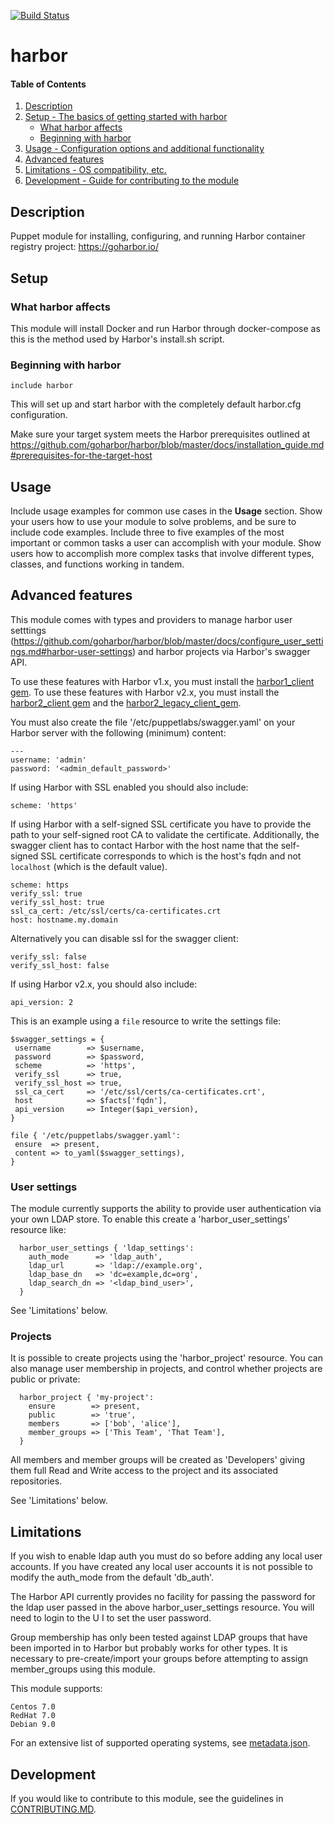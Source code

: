 [![Build Status](https://travis-ci.org/walkamongus/puppet-harbor.svg?branch=master)](https://travis-ci.org/walkamongus/puppet-harbor)

# harbor

#### Table of Contents

1. [Description](#description)
2. [Setup - The basics of getting started with harbor](#setup)
    * [What harbor affects](#what-harbor-affects)
    * [Beginning with harbor](#beginning-with-harbor)
3. [Usage - Configuration options and additional functionality](#usage)
4. [Advanced features](#advanced-features)
5. [Limitations - OS compatibility, etc.](#limitations)
6. [Development - Guide for contributing to the module](#development)

## Description

Puppet module for installing, configuring, and running Harbor container registry project: https://goharbor.io/

## Setup

### What harbor affects

This module will install Docker and run Harbor through docker-compose as this is the method used by Harbor's install.sh script.

### Beginning with harbor

 `include harbor`

This will set up and start harbor with the completely default harbor.cfg configuration.

Make sure your target system meets the Harbor prerequisites outlined at https://github.com/goharbor/harbor/blob/master/docs/installation_guide.md#prerequisites-for-the-target-host

## Usage

Include usage examples for common use cases in the **Usage** section. Show your users how to use your module to solve problems, and be sure to include code examples. Include three to five examples of the most important or common tasks a user can accomplish with your module. Show users how to accomplish more complex tasks that involve different types, classes, and functions working in tandem.

## Advanced features

This module comes with types and providers to manage harbor user setttings (https://github.com/goharbor/harbor/blob/master/docs/configure_user_settings.md#harbor-user-settings) and harbor projects via Harbor's swagger API.

To use these features with Harbor v1.x, you must install the [harbor1_client gem](https://rubygems.org/gems/harbor1_client). To use these features with Harbor v2.x, you must install the [harbor2_client gem](https://rubygems.org/gems/harbor2_client) and the [harbor2_legacy_client_gem](https://rubygems.org/gems/harbor2_legacy_client).

You must also create the file '/etc/puppetlabs/swagger.yaml' on your Harbor server with the following (minimum) content:

```
---
username: 'admin'
password: '<admin_default_password>'
```

If using Harbor with SSL enabled you should also include:
```
scheme: 'https'
```

If using Harbor with a self-signed SSL certificate you have to provide the path to your
self-signed root CA to validate the certificate.
Additionally, the swagger client has to contact Harbor with the host name that the
self-signed SSL certificate corresponds to which is the host's fqdn
and not ```localhost``` (which is the default value).
```
scheme: https
verify_ssl: true
verify_ssl_host: true
ssl_ca_cert: /etc/ssl/certs/ca-certificates.crt
host: hostname.my.domain
```

Alternatively you can disable ssl for the swagger client:
```
verify_ssl: false
verify_ssl_host: false
```

If using Harbor v2.x, you should also include:
```
api_version: 2
```

This is an example using a ```file``` resource to write the settings file:
```
$swagger_settings = {
 username        => $username,
 password        => $password,
 scheme          => 'https',
 verify_ssl      => true,
 verify_ssl_host => true,
 ssl_ca_cert     => '/etc/ssl/certs/ca-certificates.crt',
 host            => $facts['fqdn'],
 api_version     => Integer($api_version),
}

file { '/etc/puppetlabs/swagger.yaml':
 ensure  => present,
 content => to_yaml($swagger_settings),
}
```

### User settings

The module currently supports the ability to provide user authentication via your own LDAP store.  To enable this create a 'harbor_user_settings' resource like:
```
  harbor_user_settings { 'ldap_settings':
    auth_mode      => 'ldap_auth',
    ldap_url       => 'ldap://example.org',
    ldap_base_dn   => 'dc=example,dc=org',
    ldap_search_dn => '<ldap_bind_user>',
  }
```
See 'Limitations' below.

### Projects

It is possible to create projects using the 'harbor_project' resource.  You can also manage user membership in projects, and control whether projects are public or private: 

```
  harbor_project { 'my-project':
    ensure        => present,
    public        => 'true',
    members       => ['bob', 'alice'],
    member_groups => ['This Team', 'That Team'],
  }
```
All members and member groups will be created as 'Developers' giving them full Read and Write access to the project and its associated repositories.

See 'Limitations' below.

## Limitations

If you wish to enable ldap auth you must do so before adding any local user accounts.  If you have created any local user accounts it is not possible to modify the auth_mode from the default 'db_auth'.

The Harbor API currently provides no facility for passing the password for the ldap user passed in the above harbor_user_settings resource.  You will need to login to the U
I to set the user password.

Group membership has only been tested against LDAP groups that have been imported in to Harbor but probably works for other types.  It is necessary to pre-create/import your groups before attempting to assign member_groups using this module.

This module supports:

    Centos 7.0
    RedHat 7.0
    Debian 9.0

For an extensive list of supported operating systems, see [metadata.json](metadata.json).

## Development

If you would like to contribute to this module, see the guidelines in [CONTRIBUTING.MD](CONTRIBUTING.md).
